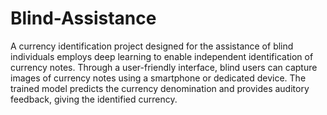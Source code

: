 # Blind-Assistance

A currency identification project designed for the assistance of blind individuals employs deep learning to enable independent identification of currency notes. Through a user-friendly interface, blind users can capture images of currency notes using a smartphone or dedicated device. The trained model predicts the currency denomination and provides auditory feedback, giving the identified currency.
